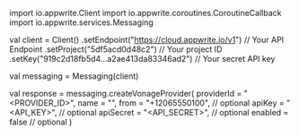 import io.appwrite.Client
import io.appwrite.coroutines.CoroutineCallback
import io.appwrite.services.Messaging

val client = Client()
    .setEndpoint("https://cloud.appwrite.io/v1") // Your API Endpoint
    .setProject("5df5acd0d48c2") // Your project ID
    .setKey("919c2d18fb5d4...a2ae413da83346ad2") // Your secret API key

val messaging = Messaging(client)

val response = messaging.createVonageProvider(
    providerId = "<PROVIDER_ID>",
    name = "<NAME>",
    from = "+12065550100", // optional
    apiKey = "<API_KEY>", // optional
    apiSecret = "<API_SECRET>", // optional
    enabled = false // optional
)
